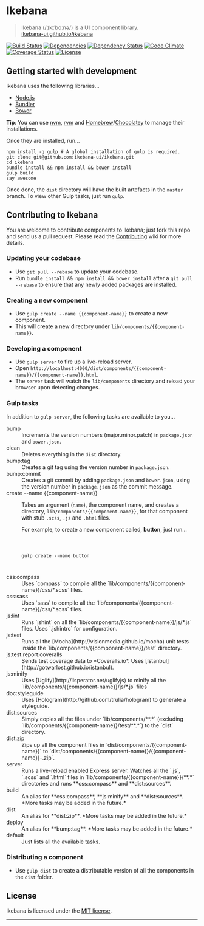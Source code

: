 # Ikebana

> Ikebana (/ˌɪkɪˈbɑːnə/) is a UI component library.  
> [ikebana-ui.github.io/ikebana](http://ikebana-ui.github.io/ikebana)

[![Build Status](https://travis-ci.org/ikebana-ui/ikebana.svg?branch=master)](https://travis-ci.org/ikebana-ui/ikebana) [![Dependencies](https://david-dm.org/ikebana-ui/ikebana.png?theme=shields.io "Node package dependencies - David")](https://david-dm.org/ikebana-ui/ikebana) [![Dependency Status](https://gemnasium.com/ikebana-ui/ikebana.png "Ruby gem dependencies - Gemnasium")](https://gemnasium.com/ikebana-ui/ikebana) [![Code Climate](https://codeclimate.com/github/ikebana-ui/ikebana.png "Code Climate")](https://codeclimate.com/github/ikebana-ui/ikebana) [![Coverage Status](https://coveralls.io/repos/ikebana-ui/ikebana/badge.png "Code coverage - Coveralls")](https://coveralls.io/r/ikebana-ui/ikebana) [![License](http://img.shields.io/badge/license-MIT-blue.svg "Licensed under MIT")](license.md)



## Getting started with development

Ikebana uses the following libraries...

* [Node.js](http://nodejs.org)
* [Bundler](http://bundler.io)
* [Bower](http://bower.io)

**Tip**: You can use [nvm](https://github.com/creationix/nvm), [rvm](https://rvm.io) and [Homebrew](http://brew.sh)/[Chocolatey](https://chocolatey.org) to manage their installations.

Once they are installed, run...

```
npm install -g gulp # A global installation of gulp is required.
git clone git@github.com:ikebana-ui/ikebana.git
cd ikebana
bundle install && npm install && bower install
gulp build
say awesome
```

Once done, the `dist` directory will have the built artefacts in the `master` branch. To view other Gulp tasks, just run `gulp`.



## Contributing to Ikebana

You are welcome to contribute components to Ikebana; just fork this repo and send us a pull request. Please read the [Contributing](https://github.com/ikebana-ui/ikebana/wiki/Contributing) wiki for more details.


### Updating your codebase

* Use `git pull --rebase` to update your codebase.
* Run `bundle install && npm install && bower install` after a `git pull --rebase` to ensure that any newly added packages are installed.


### Creating a new component

* Use `gulp create --name {{component-name}}` to create a new component.
* This will create a new directory under `lib/components/{{component-name}}`.


### Developing a component

* Use `gulp server` to fire up a live-reload server.
* Open `http://localhost:4000/dist/components/{{component-name}}/{{component-name}}.html`.
* The `server` task will watch the `lib/components` directory and reload your browser upon detecting changes.


### Gulp tasks

In addition to `gulp server`, the following tasks are available to you...

<dl>
  <dt>bump</dt>
  <dd>Increments the version numbers (major.minor.patch) in <code>package.json</code> and <code>bower.json</code>.</dd>

  <dt>clean</dt>
  <dd>Deletes everything in the <code>dist</code> directory.</dd>

  <dt>bump:tag</dt>
  <dd>Creates a git tag using the version number in <code>package.json</code>.</dd>

  <dt>bump:commit</dt>
  <dd>Creates a git commit by adding <code>package.json</code> and <code>bower.json</code>, using the version number in <code>package.json</code> as the commit message.</dd>

  <dt>create --name {{component-name}}</dt>
    <dd>
      <p>Takes an argument (<code>name</code>), the component name, and creates a directory, <code>lib/components/{{component-name}}</code>, for that component with stub <code>.scss</code>, <code>.js</code> and <code>.html</code> files.</p>
      <p>For example, to create a new component called, <strong>button</strong>, just run&hellip;</p>
      <code>
        <pre>gulp create --name button</pre>
      </code>
  </dd>

  <dt>css:compass</dt>
  <dd>Uses `compass` to compile all the `lib/components/{{component-name}}/css/*.scss` files.</dd>

  <dt>css:sass</dt>
  <dd>Uses `sass` to compile all the `lib/components/{{component-name}}/css/*.scss` files.</dd>

  <dt>js:lint</dt>
  <dd>Runs `jshint` on all the `lib/components/{{component-name}}/js/*.js` files. Uses `.jshintrc` for configuration.</dd>

  <dt>js:test</dt>
  <dd>Runs all the [Mocha](http://visionmedia.github.io/mocha) unit tests inside the `lib/components/{{component-name}}/test` directory.</dd>

  <dt>js:test:report:coveralls</dt>
  <dd>Sends test coverage data to *Coveralls.io*. Uses [Istanbul](http://gotwarlost.github.io/istanbul).</dd>

  <dt>js:minify</dt>
  <dd>Uses [Uglify](http://lisperator.net/uglifyjs) to minify all the `lib/components/{{component-name}}/js/*.js` files</dd>

  <dt>doc:styleguide</dt>
  <dd>Uses [Hologram](http://github.com/trulia/hologram) to generate a styleguide.</dd>

  <dt>dist:sources</dt>
  <dd>Simply copies all the files under `lib/components/**.*` (excluding `lib/components/{{component-name}}/test/**.*`) to the `dist` directory.</dd>

  <dt>dist:zip</dt>
  <dd>Zips up all the component files in `dist/components/{{component-name}}` to `dist/components/{{component-name}}/{{component-name}}-<package-version>.zip`.</package-version>

  <dt>server</dt>
  <dd>Runs a live-reload enabled Express server. Watches all the `.js`, `.scss` and `.html` files in `lib/components/{{component-name}}/**.*` directories and runs **css:compass** and **dist:sources**.</dd>

  <dt>build</dt>
  <dd>An alias for **css:compass**, **js:minify** and **dist:sources**. *More tasks may be added in the future.*</dd>

  <dt>dist</dt>
  <dd>An alias for **dist:zip**. *More tasks may be added in the future.*</dd>

  <dt>deploy</dt>
  <dd>An alias for **bump:tag**. *More tasks may be added in the future.*</dd>

  <dt>default</dt>
  <dd>Just lists all the available tasks.</dd>
</dl>

### Distributing a component

* Use `gulp dist` to create a distributable version of all the components in the `dist` folder.



## License

Ikebana is licensed under the [MIT license](license.md).

---

